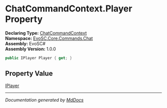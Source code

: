 ﻿<!--  
  <auto-generated>   
    The contents of this file were generated by a tool.  
    Changes to this file may be list if the file is regenerated  
  </auto-generated>   
-->

# ChatCommandContext.Player Property

**Declaring Type:** [ChatCommandContext](../index.md)  
**Namespace:** [EvoSC.Core.Commands.Chat](../../index.md)  
**Assembly:** EvoSC\#  
**Assembly Version:** 1.0.0

```csharp
public IPlayer Player { get; }
```

## Property Value

[IPlayer](../../../../../Interfaces/Players/IPlayer/index.md)

___

*Documentation generated by [MdDocs](https://github.com/ap0llo/mddocs)*
